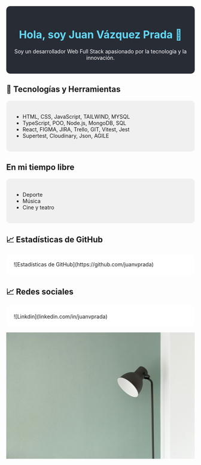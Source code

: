 




<div style="background-color: #282c34; padding: 20px; border-radius: 10px;">
  <h1 style="color: #61dafb; text-align: center;">Hola, soy Juan Vázquez Prada 👋</h1>
  <p style="color: white; text-align: center;">
    Soy un desarrollador Web Full Stack apasionado por la tecnología y la innovación.
  </p>
</div>

## 🔧 Tecnologías y Herramientas
<div style="background-color: #f0f0f0; padding: 20px; border-radius: 10px;">
  <ul>
    <li> HTML, CSS, JavaScript, TAILWIND, MYSQL</li>
    <li> TypeScript, POO, Node.js, MongoDB, SQL</li>
    <li> React, FIGMA, JIRA, Trello, GIT, Vitest, Jest</li>
    <li> Supertest, Cloudinary, Json, AGILE</li>
    
  </ul>
</div>


 ##  En mi tiempo libre
<div style="background-color: #f0f0f0; padding: 20px; border-radius: 10px;">
  <ul>
    <li> Deporte </li>
    <li> Música </li>
    <li> Cine y teatro </li>
  </ul>
</div>

## 📈 Estadísticas de GitHub
<div style="background-color: #ffffff; padding: 20px; border-radius: 10px;">
  ![Estadísticas de GitHub](https://github.com/juanvprada)
</div>

## 📈 Redes sociales
<div style="background-color: #ffffff; padding: 20px; border-radius: 10px;">
  ![Linkdin](linkedin.com/in/juanvprada)
</div>

![Banner](https://github.com/juanvprada/juanvprada/blob/main/bg1.jpg?raw=true)


